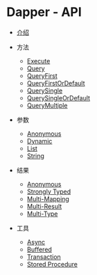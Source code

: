 # Dapper - API

* [介绍](README.md)

* 方法
	- [Execute](methods/execute.md)
	- [Query](methods/query.md)
	- [QueryFirst](methods/query-first.md)
	- [QueryFirstOrDefault](methods/query-first-or-default.md)
	- [QuerySingle](methods/query-single.md)
	- [QuerySingleOrDefault](methods/query-single-or-default.md)
	- [QueryMultiple](methods/query-multiple.md)

* 参数
	- [Anonymous](#) 
	- [Dynamic](#) 
	- [List](#) 
	- [String](#)

* 结果
	- [Anonymous](#)
	- [Strongly Typed](#)
	- [Multi-Mapping](#)
	- [Multi-Result](#)
	- [Multi-Type](#)

* 工具
	- [Async](#) 
	- [Buffered](#) 
	- [Transaction](#)
	- [Stored Procedure](#) 
